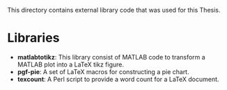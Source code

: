 This directory contains external library code that was used for this Thesis.

# Libraries
- **matlabtotikz**: This library consist of MATLAB code to transform a MATLAB
    plot into a LaTeX tikz figure.
- **pgf-pie**: A set of LaTeX macros for constructing a pie chart.
- **texcount**: A Perl script to provide a word count for a LaTeX document.